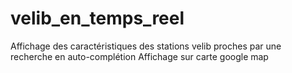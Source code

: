 # velib_en_temps_reel
Affichage des caractéristiques des stations velib proches par une recherche en auto-complétion
Affichage sur carte google map
